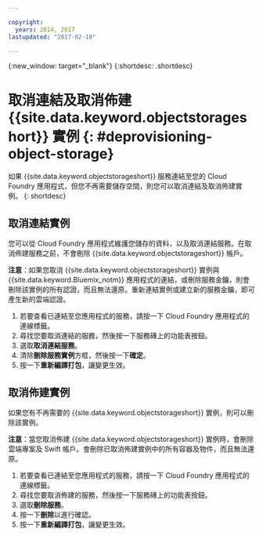 ```yaml
---

copyright:
  years: 2014, 2017
lastupdated: "2017-02-10"

---
```

{:new_window: target="_blank"}
{:shortdesc: .shortdesc}

# 取消連結及取消佈建 {{site.data.keyword.objectstorageshort}} 實例 {: #deprovisioning-object-storage}

如果 {{site.data.keyword.objectstorageshort}} 服務連結至您的 Cloud Foundry 應用程式，但您不再需要儲存空間，則您可以取消連結及取消佈建實例。
{: shortdesc}


## 取消連結實例

您可以從 Cloud Foundry 應用程式維護您儲存的資料，以及取消連結服務。在取消佈建服務之前，不會刪除 {{site.data.keyword.objectstorageshort}} 帳戶。

**注意**：如果您取消 {{site.data.keyword.objectstorageshort}} 實例與 {{site.data.keyword.Bluemix_notm}} 應用程式的連結，或刪除服務金鑰，則會刪除該實例的所有認證，而且無法還原。重新連結實例或建立新的服務金鑰，即可產生新的雲端認證。

1. 若要查看已連結至您應用程式的服務，請按一下 Cloud Foundry 應用程式的連線標籤。
2. 尋找您要取消連結的服務，然後按一下服務磚上的功能表按鈕。
3. 選取**取消連結服務**。
4. 清除**刪除服務實例**方框，然後按一下**確定**。
5. 按一下**重新編譯打包**，讓變更生效。



## 取消佈建實例

如果您有不再需要的 {{site.data.keyword.objectstorageshort}} 實例，則可以刪除該實例。

**注意**：當您取消佈建 {{site.data.keyword.objectstorageshort}} 實例時，會刪除雲端專案及 Swift 帳戶。會刪除已取消佈建實例中的所有容器及物件，而且無法還原。

1. 若要查看已連結至您應用程式的服務，請按一下 Cloud Foundry 應用程式的連線標籤。
2. 尋找您要取消佈建的服務，然後按一下服務磚上的功能表按鈕。
3. 選取**刪除服務**。
4. 按一下**刪除**以進行確認。
5. 按一下**重新編譯打包**，讓變更生效。
